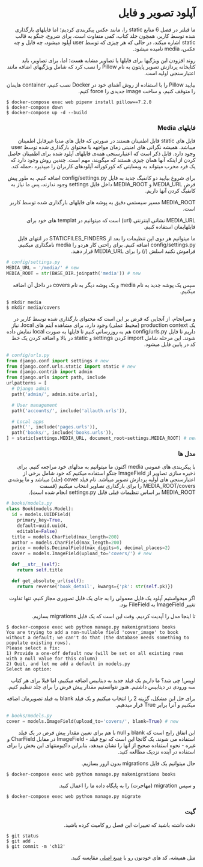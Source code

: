 <div dir="rtl">

# آپلود تصویر و فایل

ما قبلتر در فصل 6 منابع static را، مانند عکس پیکربندی کردیم؛ اما فایلهای بارگذاری شده توسط کاربر، همچون جلد کتاب، کمی متفاوت است. برای شروع، جنگو به قالب static اشاره میکند، در حالی که هر چیزی که توسط user آپلود میشود، چه فایل و چه عکس، media نامیده میشود.

روند افزودن این ویژگیها برای فایلها یا تصاویر مشابه هست؛ اما، برای تصاویر، باید کتابخانه پردازش تصویر پایتون به نام Pillow را نصب کرد که شامل ویژگیهای اضافه مانند اعتبارسنجی اولیه است.

بیایید Pillow را با استفاده از روش آشنای خود در Docker نصب کنیم، container هایمان را متوقف کنیم، و ساخت image جدیدی را force کنیم.

<div dir="ltr">

```shell
$ docker-compose exec web pipenv install pillow==7.2.0
$ docker-compose down
$ docker-compose up -d --build
```

</div>

### فایلهای Media

فایل های static قابل اطمینان هستند در صورتی که فایل های مدیا غیرقابل اطمینان میباشد. همیشه نگرانی های امنیتی زمان مواجهه با محتوای بارگذاری شده توسط user وجود دارد. قابل ذکر است که اعتبارسنجی همه‌ی فایلهای آپلود شده برای اطمینان حاصل کردن از اینکه آنها همان چیزی هستند که میگویند، مهم است. چندین روش وجود دارد که یک فرد مخرب میتواند به وبسایتی که کورکورانه آپلودهای کاربران را میپذیرد ،حمله کند.

برای شروع بیایید دو کانفیگ جدید به فایل config/settings.py اضافه کنیم. به طور پیش فرض MEDIA_URL و MEDIA_ROOT داخل فایل settings وجود ندارند، پس ما نیاز به کانفیگ کردن آنها داریم.

MEDIA_ROOT مسیر سیستمی دقیق به پوشه های فایلهای بارگذاری شده توسط کاربر است.

MEDIA_URL نشانی اینترنتی (url) است که میتوانیم در templat های خود برای فایلهایمان استفاده کنیم.

ما میتوانیم هر دوی این تنظیمات را بعد از STATICFILES_FINDERS در انتهای فایل config/settings.py اضافه کنیم. برای راحتی کار هردو را media نامگذاری میکنیم. فراموش نکنید اسلش (/) را برای MEDIA_URL قرار دهید.

<div dir="ltr">

```python
# config/settings.py
MEDIA_URL = '/media/' # new
MEDIA_ROOT = str(BASE_DIR.joinpath('media')) # new
```

</div>

سپس یک پوشه جدید به نام media و یک پوشه دیگر به نام covers در داخل آن اضافه میکنیم.

<div dir="ltr">

```shell
$ mkdir media
$ mkdir media/covers
```

</div>

و سرانجام، از آنجایی که فرض بر این است که محتوای بارگذاری شده توسط کاربر در یک production context (محیط عملی) وجود دارد، برای مشاهده آیتم های local، نیاز داریم تا فایل config/urls.py هم به روزرسانی کنیم تا فایلها به صورت local نمایش داده شوند. این مرحله شامل import کردن settings و static در بالا و اضافه کردن یک خط کد در پایین فایل میشود.

<div dir="ltr">

```python
# config/urls.py
from django.conf import settings # new
from django.conf.urls.static import static # new
from django.contrib import admin
from django.urls import path, include
urlpatterns = [
  # Django admin
  path('admin/', admin.site.urls),

  # User management
  path('accounts/', include('allauth.urls')),

  # Local apps
  path('', include('pages.urls')),
  path('books/', include('books.urls')),
] + static(settings.MEDIA_URL, document_root=settings.MEDIA_ROOT) # new
```

</div>

### مدل ها

با پیکربندی های عمومی media اکنون ما میتوانیم به مدلهای خود مراجعه کنیم. برای ذخیره سازی تصاویر از ImageField جنگو استفاده میکنیم که خود شامل برخی از اعتبارسنجی های اولیه پردازش تصویر میباشد. نام فیلد cover (جلد) میباشد و ما پوشه‌ی MEDIA_ROOT/covers را برای بارگذاری تصاویر انتخاب میکنیم (قسمت MEDIA_ROOT بر اساس تنظیمات قبلی فایل settings.py انجام شده است).

<div dir="ltr">

```python
# books/models.py
class Book(models.Model):
  id = models.UUIDField(
    primary_key=True,
    default=uuid.uuid4,
    editable=False)
  title = models.CharField(max_length=200)
  author = models.CharField(max_length=200)
  price = models.DecimalField(max_digits=6, decimal_places=2)
  cover = models.ImageField(upload_to='covers/') # new

  def __str__(self):
    return self.title

  def get_absolute_url(self):
    return reverse('book_detail', kwargs={'pk': str(self.pk)})
```

</div>

اگر میخواستیم آپلود یک فایل معمولی را به جای یک فایل تصویری مجاز کنیم، تنها تفاوت تغییر ImageField به FileField بود.

تا اینجا مدل را آپدیت کردیم. وقت این است که یک فایل migrations بسازیم.

<div dir="ltr">

```shell
$ docker-compose exec web python manage.py makemigrations books
You are trying to add a non-nullable field 'cover_image' to book without a default; we can't do that (the database needs something to populate existing rows).
Please select a fix:
1) Provide a one-off default now (will be set on all existing rows with a null value for this column)
2) Quit, and let me add a default in models.py
Select an option:
```

</div>

اوپس! چی شد؟ ما داریم یک فیلد جدید به دیتابیس اضافه میکنیم، اما قبلا برای هر کتاب سه ورودی در دیتابیس داشتیم. هنوز نتوانستیم مقدار پیش فرض را برای جلد تنظیم کنیم.

برای حل این مشکل، گزینه 2 را انتخاب میکنیم و یک فیلد blank به فیلد تصویرمان اضافه میکنیم و آنرا برابر True قرار میدهیم.

<div dir="ltr">

```python
# books/models.py
cover = models.ImageField(upload_to='covers/', blank=True) # new
```

</div>

این اتفاق رایج است که blank و null با هم برای تعیین مقدار پیش فرض در یک فیلد استفاده می شوند. یک گاتچا این است که نوع فیلد - ImageField در مقابل CharField و غیره - نحوه استفاده صحیح از آنها را نشان میدهد، بنابراین داکیومنتهای این بخش را برای استفاده در آینده نزدیک مطالعه کنید.

حال میتوانیم یک فایل migrations بدون ارور بسازیم.

<div dir="ltr">

```shell
$ docker-compose exec web python manage.py makemigrations books
```

</div>

و سپس migration (مهاجرت) را به پایگاه داده ما را اعمال کنید.

<div dir="ltr">

```shell
$ docker-compose exec web python manage.py migrate
```

</div>

### گیت

دقت داشته باشید که تغییرات این فصل رو کامیت کرده باشید.

<div dir="ltr">

```shell
$ git status
$ git add .
$ git commit -m 'ch12'
```

</div>

مثل همیشه، کد های خودتون رو با [منبع اصلی](https://github.com/wsvincent/djangoforprofessionals/tree/master/ch12-file-image-uploads) مقایسه کنید.

</div>